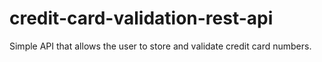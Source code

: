 # credit-card-validation-rest-api
Simple API that allows the user to store and validate credit card numbers.
